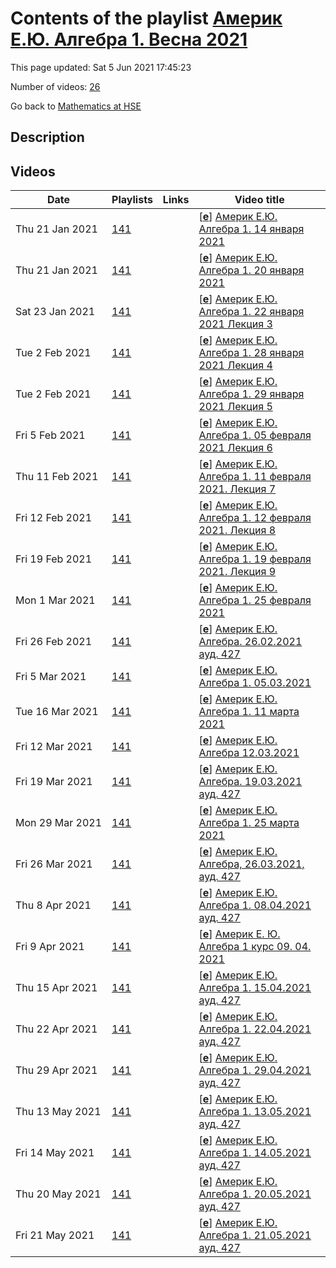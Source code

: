 # Contents of the playlist [Америк Е.Ю. Алгебра 1. Весна 2021](https://www.youtube.com/playlist?list=PLq3E5oubNNoBAvx9rbW7NEb1yCoQHM02c)

This page updated: Sat 5 Jun 2021 17:45:23

Number of videos: [26](#videos)

Go back to [Mathematics at HSE](../README.md)

## Description



## Videos

|Date|Playlists|Links|Video title|
|---|---|---|---|
| Thu&nbsp;21&nbsp;Jan&nbsp;2021 | [141](../playlists/141 "Америк Е.Ю. Алгебра 1. Весна 2021") |  | [[**e**](https://studio.youtube.com/video/O8ehN7lFrt4/edit "Edit")] [Америк Е.Ю. Алгебра 1. 14 января 2021](https://www.youtube.com/watch?v=O8ehN7lFrt4&list=PLq3E5oubNNoBAvx9rbW7NEb1yCoQHM02c "Лекция 1") |
| Thu&nbsp;21&nbsp;Jan&nbsp;2021 | [141](../playlists/141 "Америк Е.Ю. Алгебра 1. Весна 2021") |  | [[**e**](https://studio.youtube.com/video/dJ0XBZqgqr8/edit "Edit")] [Америк Е.Ю. Алгебра 1. 20 января 2021](https://www.youtube.com/watch?v=dJ0XBZqgqr8&list=PLq3E5oubNNoBAvx9rbW7NEb1yCoQHM02c "Лекция 2") |
| Sat&nbsp;23&nbsp;Jan&nbsp;2021 | [141](../playlists/141 "Америк Е.Ю. Алгебра 1. Весна 2021") |  | [[**e**](https://studio.youtube.com/video/QGNproOl4BA/edit "Edit")] [Америк Е.Ю. Алгебра 1. 22 января 2021 Лекция 3](https://www.youtube.com/watch?v=QGNproOl4BA&list=PLq3E5oubNNoBAvx9rbW7NEb1yCoQHM02c) |
| Tue&nbsp;2&nbsp;Feb&nbsp;2021 | [141](../playlists/141 "Америк Е.Ю. Алгебра 1. Весна 2021") |  | [[**e**](https://studio.youtube.com/video/wfcUQHILo9Y/edit "Edit")] [Америк Е.Ю. Алгебра 1. 28 января 2021 Лекция 4](https://www.youtube.com/watch?v=wfcUQHILo9Y&list=PLq3E5oubNNoBAvx9rbW7NEb1yCoQHM02c) |
| Tue&nbsp;2&nbsp;Feb&nbsp;2021 | [141](../playlists/141 "Америк Е.Ю. Алгебра 1. Весна 2021") |  | [[**e**](https://studio.youtube.com/video/yLTeUOFuMpo/edit "Edit")] [Америк Е.Ю. Алгебра 1.  29 января 2021 Лекция 5](https://www.youtube.com/watch?v=yLTeUOFuMpo&list=PLq3E5oubNNoBAvx9rbW7NEb1yCoQHM02c) |
| Fri&nbsp;5&nbsp;Feb&nbsp;2021 | [141](../playlists/141 "Америк Е.Ю. Алгебра 1. Весна 2021") |  | [[**e**](https://studio.youtube.com/video/DwffHnqmiyk/edit "Edit")] [Америк Е.Ю. Алгебра 1. 05 февраля 2021 Лекция 6](https://www.youtube.com/watch?v=DwffHnqmiyk&list=PLq3E5oubNNoBAvx9rbW7NEb1yCoQHM02c "БАКАЛАВРИАТ 2020/2021 Алгебра Факультет математики НИУ ВШЭ  1-й курс, 3 модуль Америк Екатерина Юрьевна") |
| Thu&nbsp;11&nbsp;Feb&nbsp;2021 | [141](../playlists/141 "Америк Е.Ю. Алгебра 1. Весна 2021") |  | [[**e**](https://studio.youtube.com/video/iwccAK-ZbFA/edit "Edit")] [Америк Е.Ю. Алгебра 1. 11 февраля 2021. Лекция 7](https://www.youtube.com/watch?v=iwccAK-ZbFA&list=PLq3E5oubNNoBAvx9rbW7NEb1yCoQHM02c) |
| Fri&nbsp;12&nbsp;Feb&nbsp;2021 | [141](../playlists/141 "Америк Е.Ю. Алгебра 1. Весна 2021") |  | [[**e**](https://studio.youtube.com/video/jLwJaoDkJxE/edit "Edit")] [Америк Е.Ю. Алгебра 1. 12 февраля 2021. Лекция 8](https://www.youtube.com/watch?v=jLwJaoDkJxE&list=PLq3E5oubNNoBAvx9rbW7NEb1yCoQHM02c "БАКАЛАВРИАТ 2020/2021 Алгебра Факультет математики 1-й курс,  3 модуль Америк Екатерина Юрьевна") |
| Fri&nbsp;19&nbsp;Feb&nbsp;2021 | [141](../playlists/141 "Америк Е.Ю. Алгебра 1. Весна 2021") |  | [[**e**](https://studio.youtube.com/video/pR61xOGkfpY/edit "Edit")] [Америк Е.Ю. Алгебра 1. 19 февраля 2021. Лекция 9](https://www.youtube.com/watch?v=pR61xOGkfpY&list=PLq3E5oubNNoBAvx9rbW7NEb1yCoQHM02c) |
| Mon&nbsp;1&nbsp;Mar&nbsp;2021 | [141](../playlists/141 "Америк Е.Ю. Алгебра 1. Весна 2021") |  | [[**e**](https://studio.youtube.com/video/0QDPY1em2a8/edit "Edit")] [Америк Е.Ю. Алгебра 1. 25 февраля 2021](https://www.youtube.com/watch?v=0QDPY1em2a8&list=PLq3E5oubNNoBAvx9rbW7NEb1yCoQHM02c) |
| Fri&nbsp;26&nbsp;Feb&nbsp;2021 | [141](../playlists/141 "Америк Е.Ю. Алгебра 1. Весна 2021") |  | [[**e**](https://studio.youtube.com/video/HrZK2P_JbC8/edit "Edit")] [Америк Е.Ю. Алгебра. 26.02.2021 ауд.  427](https://www.youtube.com/watch?v=HrZK2P_JbC8&list=PLq3E5oubNNoBAvx9rbW7NEb1yCoQHM02c "Алгебра Факультет математики: 1-й курс,  3 модуль Америк Екатерина Юрьевна") |
| Fri&nbsp;5&nbsp;Mar&nbsp;2021 | [141](../playlists/141 "Америк Е.Ю. Алгебра 1. Весна 2021") |  | [[**e**](https://studio.youtube.com/video/z8tPFUpa_E8/edit "Edit")] [Америк Е.Ю. Алгебра 1. 05.03.2021](https://www.youtube.com/watch?v=z8tPFUpa_E8&list=PLq3E5oubNNoBAvx9rbW7NEb1yCoQHM02c) |
| Tue&nbsp;16&nbsp;Mar&nbsp;2021 | [141](../playlists/141 "Америк Е.Ю. Алгебра 1. Весна 2021") |  | [[**e**](https://studio.youtube.com/video/4FKusbdfV00/edit "Edit")] [Америк Е.Ю. Алгебра 1. 11 марта 2021](https://www.youtube.com/watch?v=4FKusbdfV00&list=PLq3E5oubNNoBAvx9rbW7NEb1yCoQHM02c) |
| Fri&nbsp;12&nbsp;Mar&nbsp;2021 | [141](../playlists/141 "Америк Е.Ю. Алгебра 1. Весна 2021") |  | [[**e**](https://studio.youtube.com/video/9gkI_wsD59E/edit "Edit")] [Америк Е.Ю. Алгебра 12.03.2021](https://www.youtube.com/watch?v=9gkI_wsD59E&list=PLq3E5oubNNoBAvx9rbW7NEb1yCoQHM02c) |
| Fri&nbsp;19&nbsp;Mar&nbsp;2021 | [141](../playlists/141 "Америк Е.Ю. Алгебра 1. Весна 2021") |  | [[**e**](https://studio.youtube.com/video/u5UnwHubt4A/edit "Edit")] [Америк Е.Ю. Алгебра. 19.03.2021 ауд. 427](https://www.youtube.com/watch?v=u5UnwHubt4A&list=PLq3E5oubNNoBAvx9rbW7NEb1yCoQHM02c "БАКАЛАВРИАТ 2020/2021 Алгебра Курс обязательный (Математика) Факультет математики 1-й курс, 3 модуль Америк Екатерина Юрьевна") |
| Mon&nbsp;29&nbsp;Mar&nbsp;2021 | [141](../playlists/141 "Америк Е.Ю. Алгебра 1. Весна 2021") |  | [[**e**](https://studio.youtube.com/video/bm-E3k5ZtO4/edit "Edit")] [Америк Е.Ю. Алгебра 1. 25 марта 2021](https://www.youtube.com/watch?v=bm-E3k5ZtO4&list=PLq3E5oubNNoBAvx9rbW7NEb1yCoQHM02c) |
| Fri&nbsp;26&nbsp;Mar&nbsp;2021 | [141](../playlists/141 "Америк Е.Ю. Алгебра 1. Весна 2021") |  | [[**e**](https://studio.youtube.com/video/VK7sHqiWKu4/edit "Edit")] [Америк Е.Ю. Алгебра,  26.03.2021, ауд. 427](https://www.youtube.com/watch?v=VK7sHqiWKu4&list=PLq3E5oubNNoBAvx9rbW7NEb1yCoQHM02c "БАКАЛАВРИАТ 2020/2021 Алгебра Курс обязательный (Математика) Факультет математики 1-й курс, 3 модуль Америк Екатерина Юрьевна") |
| Thu&nbsp;8&nbsp;Apr&nbsp;2021 | [141](../playlists/141 "Америк Е.Ю. Алгебра 1. Весна 2021") |  | [[**e**](https://studio.youtube.com/video/-bt6DZH4Q80/edit "Edit")] [Америк Е.Ю. Алгебра 1. 08.04.2021 ауд. 427](https://www.youtube.com/watch?v=-bt6DZH4Q80&list=PLq3E5oubNNoBAvx9rbW7NEb1yCoQHM02c) |
| Fri&nbsp;9&nbsp;Apr&nbsp;2021 | [141](../playlists/141 "Америк Е.Ю. Алгебра 1. Весна 2021") |  | [[**e**](https://studio.youtube.com/video/IKcoyr1riTE/edit "Edit")] [Америк Е. Ю.  Алгебра 1 курс 09. 04. 2021](https://www.youtube.com/watch?v=IKcoyr1riTE&list=PLq3E5oubNNoBAvx9rbW7NEb1yCoQHM02c) |
| Thu&nbsp;15&nbsp;Apr&nbsp;2021 | [141](../playlists/141 "Америк Е.Ю. Алгебра 1. Весна 2021") |  | [[**e**](https://studio.youtube.com/video/foY81saATSE/edit "Edit")] [Америк Е.Ю. Алгебра 1. 15.04.2021 ауд. 427](https://www.youtube.com/watch?v=foY81saATSE&list=PLq3E5oubNNoBAvx9rbW7NEb1yCoQHM02c) |
| Thu&nbsp;22&nbsp;Apr&nbsp;2021 | [141](../playlists/141 "Америк Е.Ю. Алгебра 1. Весна 2021") |  | [[**e**](https://studio.youtube.com/video/DyKcnMFbQ1s/edit "Edit")] [Америк Е.Ю. Алгебра 1. 22.04.2021 ауд. 427](https://www.youtube.com/watch?v=DyKcnMFbQ1s&list=PLq3E5oubNNoBAvx9rbW7NEb1yCoQHM02c) |
| Thu&nbsp;29&nbsp;Apr&nbsp;2021 | [141](../playlists/141 "Америк Е.Ю. Алгебра 1. Весна 2021") |  | [[**e**](https://studio.youtube.com/video/nf8GqBfF8BA/edit "Edit")] [Америк Е.Ю. Алгебра 1. 29.04.2021 ауд. 427](https://www.youtube.com/watch?v=nf8GqBfF8BA&list=PLq3E5oubNNoBAvx9rbW7NEb1yCoQHM02c) |
| Thu&nbsp;13&nbsp;May&nbsp;2021 | [141](../playlists/141 "Америк Е.Ю. Алгебра 1. Весна 2021") |  | [[**e**](https://studio.youtube.com/video/FSBAPRZTPgw/edit "Edit")] [Америк Е.Ю. Алгебра 1. 13.05.2021 ауд. 427](https://www.youtube.com/watch?v=FSBAPRZTPgw&list=PLq3E5oubNNoBAvx9rbW7NEb1yCoQHM02c) |
| Fri&nbsp;14&nbsp;May&nbsp;2021 | [141](../playlists/141 "Америк Е.Ю. Алгебра 1. Весна 2021") |  | [[**e**](https://studio.youtube.com/video/nSFVjaJpJFI/edit "Edit")] [Америк Е.Ю. Алгебра 1. 14.05.2021 ауд. 427](https://www.youtube.com/watch?v=nSFVjaJpJFI&list=PLq3E5oubNNoBAvx9rbW7NEb1yCoQHM02c) |
| Thu&nbsp;20&nbsp;May&nbsp;2021 | [141](../playlists/141 "Америк Е.Ю. Алгебра 1. Весна 2021") |  | [[**e**](https://studio.youtube.com/video/CNaKcDyliqo/edit "Edit")] [Америк Е.Ю. Алгебра 1. 20.05.2021 ауд. 427](https://www.youtube.com/watch?v=CNaKcDyliqo&list=PLq3E5oubNNoBAvx9rbW7NEb1yCoQHM02c) |
| Fri&nbsp;21&nbsp;May&nbsp;2021 | [141](../playlists/141 "Америк Е.Ю. Алгебра 1. Весна 2021") |  | [[**e**](https://studio.youtube.com/video/JNrAwncEXag/edit "Edit")] [Америк Е.Ю. Алгебра 1. 21.05.2021 ауд. 427](https://www.youtube.com/watch?v=JNrAwncEXag&list=PLq3E5oubNNoBAvx9rbW7NEb1yCoQHM02c) |
